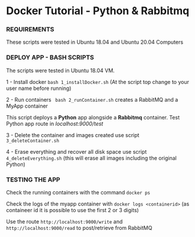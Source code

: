 # Docker Tutorial - Python & Rabbitmq #


### REQUIREMENTS ###

These scripts were tested in Ubuntu 18.04 and Ubuntu 20.04 Computers


### DEPLOY APP - BASH SCRIPTS ###

The scripts were tested in Ubuntu 18.04 VM. 

1 - Install docker  ```bash 1_installDocker.sh``` (At the script top change to your user name before running)

2 - Run containers ``` bash 2_runContainer.sh``` creates a RabbitMQ and a MyApp container

This script deploys a **Python** app alongside a **Rabbitmq** container. Test Python app route in *localhost:9000/test*

3 - Delete the container and images created use script ```3_deleteContainer.sh```

4 - Erase everything and recover all disk space use script ```4_deleteEverything.sh``` (this will erase all images including the original Python)


### TESTING THE APP ###

Check the running containers with the command ```docker ps```

Check the logs of the myapp container with ```docker logs <containerid>``` (as containeer id it is possible to use the first 2 or 3 digits)

Use the route ```http://localhost:9000/write``` and ```http://localhost:9000/read``` to post/retrieve from RabbitMQ



